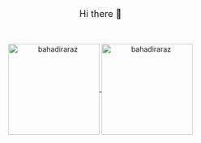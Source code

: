 <p align="center" style="font-size:18px;">Hi there 👋</p> 
<br>

<p align="center">
	<a href="https://github.com/bahadiaraz">
		  <img height="180em" align="center" src="https://github-readme-stats.vercel.app/api?username=bahadiraraz&show_icons=true&locale=en&theme=dark&include_all_commits=true&count_private=true" alt="bahadiraraz"/>
		  <img height="180em" align="center" src="https://github-readme-stats.vercel.app/api/top-langs?username=bahadiraraz&show_icons=true&locale=en&layout=compact&langs_count=8&theme=dark" alt="bahadiraraz"/>
	</a>
</p>

</p>

<br>
